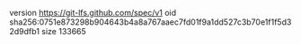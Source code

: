 version https://git-lfs.github.com/spec/v1
oid sha256:0751e873298b904643b4a8a767aaec7fd01f9a1dd527c3b70e1f1f5d32d9dfb1
size 133665
